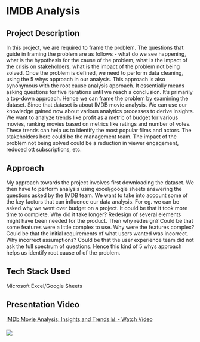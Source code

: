# IMDB Analysis

## Project Description

In this project, we are required to frame the problem. The questions that guide in framing the problem are as follows - what do
we see happening, what is the hypothesis for the cause of the problem, what is the impact of the crisis on stakeholders,
what is the impact of the problem not being solved. Once the problem is defined, we need to perform data cleaning, using the
5 whys approach in our analysis. This approach is also synonymous with the root cause analysis approach. It essentially
means asking questions for five iterations until we reach a conclusion. It’s primarily a top-down approach.
Hence we can frame the problem by examining the dataset. Since that dataset is about IMDB movie analysis. We can use our
knowledge gained now about various analytics processes to derive insights. We want to analyze trends like profit as a metric
of budget for various movies, ranking movies based on metrics like ratings and number of votes. These trends can help us to
identify the most popular films and actors. The stakeholders here could be the management team. The impact of the problem
not being solved could be a reduction in viewer engagement, reduced ott subscriptions, etc.

## Approach

My approach towards the project involves first downloading the dataset. We then have to perform
analysis using excel/google sheets answering the questions asked by the IMDB team. We want to take
into account some of the key factors that can influence our data analysis. For eg. we can be asked why we
went over budget on a project. It could be that it took more time to complete. Why did it take longer?
Redesign of several elements might have been needed for the product. Then why redesign? Could be that
some features were a little complex to use. Why were the features complex? Could be that the initial
requirements of what users wanted was incorrect. Why incorrect assumptions? Could be that the user
experience team did not ask the full spectrum of questions. Hence this kind of 5 whys approach helps us
identify root cause of of the problem.

## Tech Stack Used

Microsoft Excel/Google Sheets

## Presentation Video

<div>
    <a href="https://www.loom.com/share/67c8a1df8fd24c7aa7a964239995a7f5">
      <p>IMDb Movie Analysis: Insights and Trends 📊 - Watch Video</p>
    </a>
    <a href="https://www.loom.com/share/67c8a1df8fd24c7aa7a964239995a7f5">
      <img style="max-width:500px;" src="https://cdn.loom.com/sessions/thumbnails/67c8a1df8fd24c7aa7a964239995a7f5-with-play.gif">
    </a>
</div>
